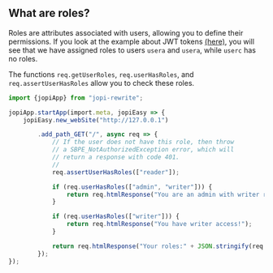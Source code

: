 ## What are roles?

Roles are attributes associated with users, allowing you to define their permissions. If you look at the example about JWT tokens [(here)](_doc/security/using-jwt-token.md), you will see that we have assigned roles to users `usera` and `usera`, while `userc` has no roles.

The functions `req.getUserRoles`, `req.userHasRoles`, and `req.assertUserHasRoles` allow you to check these roles.

```typescript
import {jopiApp} from "jopi-rewrite";

jopiApp.startApp(import.meta, jopiEasy => {
    jopiEasy.new_webSite("http://127.0.0.1")

        .add_path_GET("/", async req => {
            // If the user does not have this role, then throw
            // a SBPE_NotAuthorizedException error, which will
            // return a response with code 401.
            //
            req.assertUserHasRoles(["reader"]);

            if (req.userHasRoles(["admin", "writer"])) {
                return req.htmlResponse("You are an admin with writer role!");
            }

            if (req.userHasRoles(["writer"])) {
                return req.htmlResponse("You have writer access!");
            }

            return req.htmlResponse("Your roles:" + JSON.stringify(req.getUserRoles()));
        });
});
```